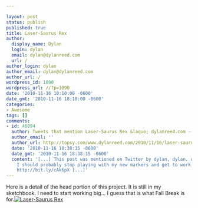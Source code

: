 ```yaml
---

layout: post
status: publish
published: true
title: Laser-Saurus Rex
author:
  display_name: Dylan
  login: dylan
  email: dylan@dylanreed.com
  url: /
author_login: dylan
author_email: dylan@dylanreed.com
author_url: /
wordpress_id: 1090
wordpress_url: //?p=1090
date: '2010-11-16 10:10:00 -0600'
date_gmt: '2010-11-16 18:10:00 -0600'
categories:
- Awesome
tags: []
comments:
- id: 46094
  author: Tweets that mention Laser-Saurus Rex &laquo; dylanreed.com -- Topsy.com
  author_email: ''
  author_url: http://topsy.com/www.dylanreed.com/2010/11/16/laser-saurus-rex/?utm_source=pingback&amp;utm_campaign=L2
  date: '2010-11-16 10:38:15 -0600'
  date_gmt: '2010-11-16 18:38:15 -0600'
  content: '[...] This post was mentioned on Twitter by dylan, dylan. dylan said:
    I should probably stop playing with my new markers and get to work... whatever:
    http://bit.ly/cAk6pX [...]'
---
```


Here is a detail of the head portion of this project. It is still in my sketchbook. I need to start working big... I guess that is what Fall Break is for.[![][1]][2]

   [1]: http://farm5.static.flickr.com/4151/5182411052_d262698c55.jpg (Laser-Saurus Rex)
   [2]: http://farm5.static.flickr.com/4151/5182411052_d262698c55.jpg

